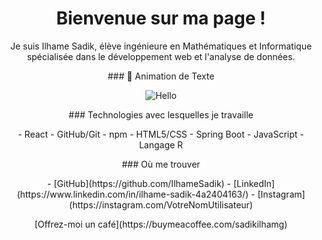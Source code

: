 <h1 align="center">Bienvenue sur ma page !</h1>

<p align="center">
Je suis Ilhame Sadik, élève ingénieure en Mathématiques et Informatique spécialisée dans le développement web et l'analyse de données.
</p>

<p align="center">
### 🌟 Animation de Texte
</p>

<p align="center">
<img src="https://media.giphy.com/media/26AOFdoK1UqEm5B3S/giphy.gif" alt="Hello">
</p>

<p align="center">
### Technologies avec lesquelles je travaille
</p>

<p align="center">
- React  
- GitHub/Git  
- npm  
- HTML5/CSS  
- Spring Boot  
- JavaScript  
- Langage R
</p>

<p align="center">
### Où me trouver
</p>

<p align="center">
- [GitHub](https://github.com/IlhameSadik)  
- [LinkedIn](https://www.linkedin.com/in/ilhame-sadik-4a2404163/)  
- [Instagram](https://instagram.com/VotreNomUtilisateur)  
</p>

<p align="center">
[Offrez-moi un café](https://buymeacoffee.com/sadikilhamg)
</p>
